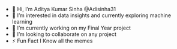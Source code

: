 - 👋 Hi, I’m Aditya Kumar Sinha  @Adisinha31 
- 👀 I’m interested in data insights and currently exploring machine learning  
- 🌱 I’m currently working on my Final Year project 
- 💞️ I’m looking to collaborate on any project 
- ⚡ Fun Fact I Know all the memes
<!---
Adisinha31/Adisinha31 is a ✨ special ✨ repository because its `README.md` (this file) appears on your GitHub profile.
You can click the Preview link to take a look at your changes.
--->
